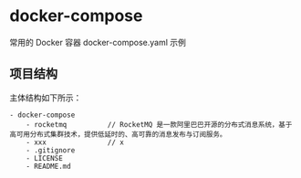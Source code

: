# docker-compose
常用的 Docker 容器 docker-compose.yaml 示例

## 项目结构
主体结构如下所示：
    
    - docker-compose
        - rocketmq          // RocketMQ 是一款阿里巴巴开源的分布式消息系统，基于高可用分布式集群技术，提供低延时的、高可靠的消息发布与订阅服务。
        - xxx               // x
        - .gitignore
        - LICENSE
        - README.md
        